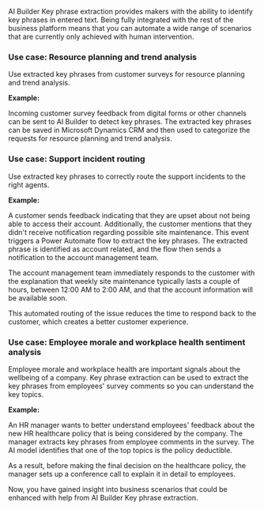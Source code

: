 AI Builder Key phrase extraction provides makers with the ability to identify key phrases in entered text. Being fully integrated with the rest of the business platform means that you can automate a wide range of scenarios that are currently only achieved with human intervention.

### Use case: Resource planning and trend analysis

Use extracted key phrases from customer surveys for resource planning and trend analysis.

**Example:** 

Incoming customer survey feedback from digital forms or other channels can be sent to AI Builder to detect key phrases. The extracted key phrases can be saved in Microsoft Dynamics CRM and then used to categorize the requests for resource planning and trend analysis.

### Use case: Support incident routing 

Use extracted key phrases to correctly route the support incidents to the right agents.

**Example:** 

A customer sends feedback indicating that they are upset about not being able to access their account. Additionally, the customer mentions that they didn't receive notification regarding possible site maintenance. This event triggers a Power Automate flow to extract the key phrases. The extracted phrase is identified as account related, and the flow then sends a notification to the account management team.

The account management team immediately responds to the customer with the explanation that weekly site maintenance typically lasts a couple of hours, between 12:00 AM to 2:00 AM, and that the account information will be available soon.

This automated routing of the issue reduces the time to respond back to the customer, which creates a better customer experience.

### Use case: Employee morale and workplace health sentiment analysis 

Employee morale and workplace health are important signals about the wellbeing of a company. Key phrase extraction can be used to extract the key phrases from employees' survey comments so you can understand the key topics.

**Example:** 

An HR manager wants to better understand employees' feedback about the new HR healthcare policy that is being considered by the company. The manager extracts key phrases from employee comments in the survey. The AI model identifies that one of the top topics is the policy deductible.

As a result, before making the final decision on the healthcare policy, the manager sets up a conference call to explain it in detail to employees.

Now, you have gained insight into business scenarios that could be enhanced with help from AI Builder Key phrase extraction.
